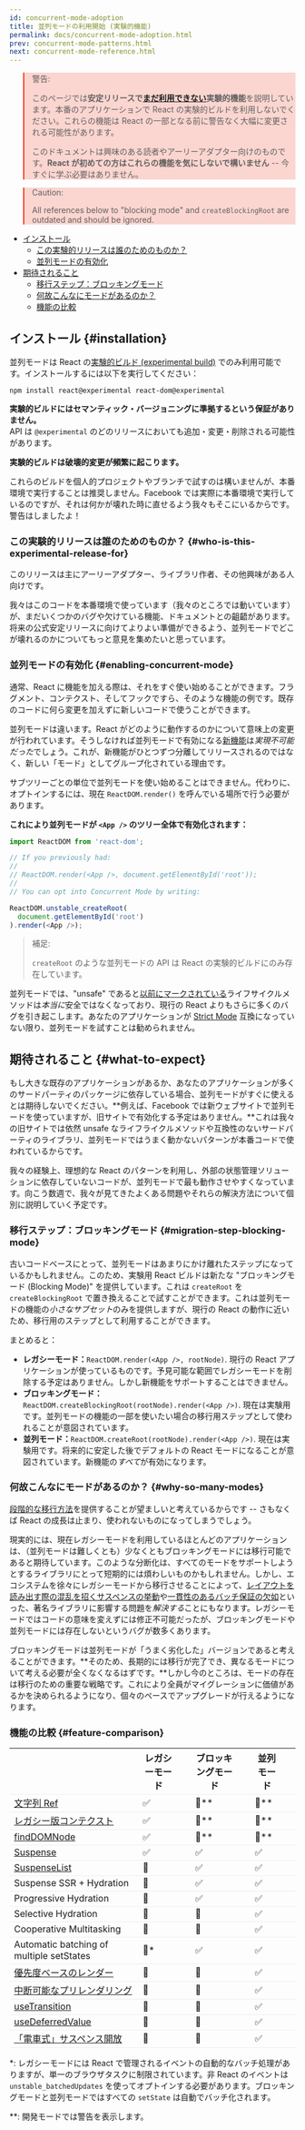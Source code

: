 ```yaml
---
id: concurrent-mode-adoption
title: 並列モードの利用開始 (実験的機能)
permalink: docs/concurrent-mode-adoption.html
prev: concurrent-mode-patterns.html
next: concurrent-mode-reference.html
---
```


<style>
.scary > blockquote {
  background-color: rgba(237, 51, 21, 0.2);
  border-left-color: #ed3315;
}
</style>

<div class="scary">

>警告:
>
> このページでは**安定リリースで[まだ利用できない](/docs/concurrent-mode-adoption.html)実験的機能**を説明しています。本番のアプリケーションで React の実験的ビルドを利用しないでください。これらの機能は React の一部となる前に警告なく大幅に変更される可能性があります。
>
> このドキュメントは興味のある読者やアーリーアダプター向けのものです。**React が初めての方はこれらの機能を気にしないで構いません** -- 今すぐに学ぶ必要はありません。

>Caution:
>
>All references below to "blocking mode" and `createBlockingRoot` are outdated and should be ignored.

</div>

- [インストール](#installation)
  - [この実験的リリースは誰のためのものか？](#who-is-this-experimental-release-for)
  - [並列モードの有効化](#enabling-concurrent-mode)
- [期待されること](#what-to-expect)
  - [移行ステップ：ブロッキングモード](#migration-step-blocking-mode)
  - [何故こんなにモードがあるのか？](#why-so-many-modes)
  - [機能の比較](#feature-comparison)

## インストール {#installation}

並列モードは React の[実験的ビルド (experimental build)](/blog/2019/10/22/react-release-channels.html#experimental-channel) でのみ利用可能です。インストールするには以下を実行してください：

```
npm install react@experimental react-dom@experimental
```

**実験的ビルドにはセマンティック・バージョニングに準拠するという保証がありません。**  
API は `@experimental` のどのリリースにおいても追加・変更・削除される可能性があります。

**実験的ビルドは破壊的変更が頻繁に起こります。**

これらのビルドを個人的プロジェクトやブランチで試すのは構いませんが、本番環境で実行することは推奨しません。Facebook では実際に本番環境で実行しているのですが、それは何かが壊れた時に直せるよう我々もそこにいるからです。警告はしましたよ！

### この実験的リリースは誰のためのものか？ {#who-is-this-experimental-release-for}

このリリースは主にアーリーアダプター、ライブラリ作者、その他興味がある人向けです。

我々はこのコードを本番環境で使っています（我々のところでは動いています）が、まだいくつかのバグや欠けている機能、ドキュメントとの齟齬があります。将来の公式安定リリースに向けてよりよい準備ができるよう、並列モードでどこが壊れるのかについてもっと意見を集めたいと思っています。

### 並列モードの有効化 {#enabling-concurrent-mode}

通常、React に機能を加える際は、それをすぐ使い始めることができます。フラグメント、コンテクスト、そしてフックですら、そのような機能の例です。既存のコードに何ら変更を加えずに新しいコードで使うことができます。

並列モードは違います。React がどのように動作するのかについて意味上の変更が行われています。そうしなければ並列モードで有効になる[新機能](/docs/concurrent-mode-patterns.html)は*実現不可能だった*でしょう。これが、新機能がひとつずつ分離してリリースされるのではなく、新しい「モード」としてグループ化されている理由です。

サブツリーごとの単位で並列モードを使い始めることはできません。代わりに、オプトインするには、現在 `ReactDOM.render()` を呼んでいる場所で行う必要があります。

**これにより並列モードが `<App />` のツリー全体で有効化されます：**

```js
import ReactDOM from 'react-dom';

// If you previously had:
//
// ReactDOM.render(<App />, document.getElementById('root'));
//
// You can opt into Concurrent Mode by writing:

ReactDOM.unstable_createRoot(
  document.getElementById('root')
).render(<App />);
```

> 補足:
>
> `createRoot` のような並列モードの API は React の実験的ビルドにのみ存在しています。

並列モードでは、"unsafe" であると[以前にマークされている](/blog/2018/03/27/update-on-async-rendering.html)ライフサイクルメソッドは*本当に*安全ではなくなっており、現行の React よりもさらに多くのバグを引き起こします。あなたのアプリケーションが [Strict Mode](/docs/strict-mode.html) 互換になっていない限り、並列モードを試すことは勧められません。

## 期待されること {#what-to-expect}

もし大きな既存のアプリケーションがあるか、あなたのアプリケーションが多くのサードパーティのパッケージに依存している場合、並列モードがすぐに使えるとは期待しないでください。**例えば、Facebook では新ウェブサイトで並列モードを使っていますが、旧サイトで有効化する予定はありません。**これは我々の旧サイトでは依然 unsafe なライフライクルメソッドや互換性のないサードパーティのライブラリ、並列モードではうまく動かないパターンが本番コードで使われているからです。

我々の経験上、理想的な React のパターンを利用し、外部の状態管理ソリューションに依存していないコードが、並列モードで最も動作させやすくなっています。向こう数週で、我々が見てきたよくある問題やそれらの解決方法について個別に説明していく予定です。

### 移行ステップ：ブロッキングモード {#migration-step-blocking-mode}

古いコードベースにとって、並列モードはあまりにかけ離れたステップになっているかもしれません。このため、実験用 React ビルドは新たな "ブロッキングモード (Blocking Mode)" を提供しています。これは `createRoot` を `createBlockingRoot` で置き換えることで試すことができます。これは並列モードの機能の*小さなサブセット*のみを提供しますが、現行の React の動作に近いため、移行用のステップとして利用することができます。

まとめると：

* **レガシーモード：**`ReactDOM.render(<App />, rootNode)`. 現行の React アプリケーションが使っているものです。予見可能な範囲でレガシーモードを削除する予定はありません。しかし新機能をサポートすることはできません。
* **ブロッキングモード：**`ReactDOM.createBlockingRoot(rootNode).render(<App />)`. 現在は実験用です。並列モードの機能の一部を使いたい場合の移行用ステップとして使われることが意図されています。
* **並列モード：**`ReactDOM.createRoot(rootNode).render(<App />)`. 現在は実験用です。将来的に安定した後でデフォルトの React モードになることが意図されています。新機能の*すべて*が有効になります。

### 何故こんなにモードがあるのか？ {#why-so-many-modes}

[段階的な移行方法](/docs/faq-versioning.html#commitment-to-stability)を提供することが望ましいと考えているからです -- さもなくば React の成長は止まり、使われないものになってしまうでしょう。

現実的には、現在レガシーモードを利用しているほとんどのアプリケーションは、（並列モードは難しくとも）少なくともブロッキングモードには移行可能であると期待しています。このような分断化は、すべてのモードをサポートしようとするライブラリにとって短期的には煩わしいものかもしれません。しかし、エコシステムを徐々にレガシーモードから移行させることによって、[レイアウトを読み出す際の混乱を招くサスペンスの挙動](https://github.com/facebook/react/issues/14536)や[一貫性のあるバッチ保証の欠如](https://github.com/facebook/react/issues/15080)といった、著名ライブラリに影響する問題を*解決する*ことにもなります。レガシーモードではコードの意味を変えずには修正不可能だったが、ブロッキングモードや並列モードには存在しないというバグが数多くあります。

ブロッキングモードは並列モードが「うまく劣化した」バージョンであると考えることができます。**そのため、長期的には移行が完了でき、異なるモードについて考える必要が全くなくなるはずです。**しかし今のところは、モードの存在は移行のための重要な戦略です。これにより全員がマイグレーションに価値があるかを決められるようになり、個々のペースでアップグレードが行えるようになります。

### 機能の比較 {#feature-comparison}

<style>
  #feature-table table { border-collapse: collapse; }
  #feature-table th { padding-right: 30px; }
  #feature-table tr { border-bottom: 1px solid #eee; }
</style>

<div id="feature-table">

|   |レガシーモード  |ブロッキングモード  |並列モード  |
|---  |---  |---  |---  |
|[文字列 Ref](/docs/refs-and-the-dom.html#legacy-api-string-refs)  |✅  |🚫**  |🚫**  |
|[レガシー版コンテクスト](/docs/legacy-context.html) |✅  |🚫**  |🚫**  |
|[findDOMNode](/docs/strict-mode.html#warning-about-deprecated-finddomnode-usage)  |✅  |🚫**  |🚫**  |
|[Suspense](/docs/concurrent-mode-suspense.html#what-is-suspense-exactly) |✅  |✅  |✅  |
|[SuspenseList](/docs/concurrent-mode-patterns.html#suspenselist) |🚫  |✅  |✅  |
|Suspense SSR + Hydration |🚫  |✅  |✅  |
|Progressive Hydration  |🚫  |✅  |✅  |
|Selective Hydration  |🚫  |🚫  |✅  |
|Cooperative Multitasking |🚫  |🚫  |✅  |
|Automatic batching of multiple setStates     |🚫* |✅  |✅  |
|[優先度ベースのレンダー](/docs/concurrent-mode-patterns.html#splitting-high-and-low-priority-state) |🚫  |🚫  |✅  |
|[中断可能なプリレンダリング](/docs/concurrent-mode-intro.html#interruptible-rendering) |🚫  |🚫  |✅  |
|[useTransition](/docs/concurrent-mode-patterns.html#transitions)  |🚫  |🚫  |✅  |
|[useDeferredValue](/docs/concurrent-mode-patterns.html#deferring-a-value) |🚫  |🚫  |✅  |
|[「電車式」サスペンス開放](/docs/concurrent-mode-patterns.html#suspense-reveal-train)  |🚫  |🚫  |✅  |

</div>

\*: レガシーモードには React で管理されるイベントの自動的なバッチ処理がありますが、単一のブラウザタスクに制限されています。非 React のイベントは `unstable_batchedUpdates` を使ってオプトインする必要があります。ブロッキングモードと並列モードではすべての `setState` は自動でバッチ化されます。

\*\*: 開発モードでは警告を表示します。
